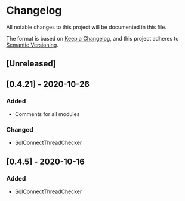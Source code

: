 ﻿# Changelog
All notable changes to this project will be documented in this file.

The format is based on [Keep a Changelog](https://keepachangelog.com/en/1.0.0/),
and this project adheres to [Semantic Versioning](https://semver.org/spec/v2.0.0.html).

## [Unreleased]

## [0.4.21] - 2020-10-26
### Added
- Comments for all modules
### Changed
- SqlConnectThreadChecker

## [0.4.5] - 2020-10-16
### Added
- SqlConnectThreadChecker
